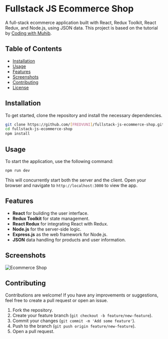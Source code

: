 # Fullstack JS Ecommerce Shop

A full-stack ecommerce application built with React, Redux Toolkit, React Redux, and Node.js, using JSON data. This project is based on the tutorial by [Coding with Muhib](https://www.youtube.com/watch?v=4GMljXR1h78&t=908s).

## Table of Contents

- [Installation](#installation)
- [Usage](#usage)
- [Features](#features)
- [Screenshots](#screenshots)
- [Contributing](#contributing)
- [License](#license)

## Installation

To get started, clone the repository and install the necessary dependencies.

```bash
git clone https://github.com/[FREDVUNI]/fullstack-js-ecommerce-shop.git
cd fullstack-js-ecommerce-shop
npm install
```

## Usage

To start the application, use the following command:

```bash
npm run dev
```

This will concurrently start both the server and the client. Open your browser and navigate to `http://localhost:3000` to view the app.

## Features

- **React** for building the user interface.
- **Redux Toolkit** for state management.
- **React Redux** for integrating React with Redux.
- **Node.js** for the server-side logic.
- **Express.js** as the web framework for Node.js.
- **JSON** data handling for products and user information.

## Screenshots

![Ecommerce Shop](https://user-images.githubusercontent.com/41730664/212640189-a2a35e52-6a96-4b9a-99e7-d97193e5db72.png)

## Contributing

Contributions are welcome! If you have any improvements or suggestions, feel free to create a pull request or open an issue.

1. Fork the repository.
2. Create your feature branch (`git checkout -b feature/new-feature`).
3. Commit your changes (`git commit -m 'Add some feature'`).
4. Push to the branch (`git push origin feature/new-feature`).
5. Open a pull request.
